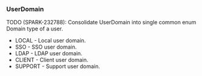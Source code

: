 ### UserDomain
TODO (SPARK-232788): Consolidate UserDomain into single common enum
 Domain type of a user.

- LOCAL - Local user domain.
- SSO - SSO user domain.
- LDAP - LDAP user domain.
- CLIENT - Client user domain.
- SUPPORT - Support user domain.
